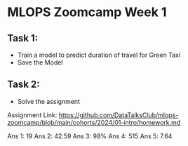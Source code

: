 # MLOPS Zoomcamp Week 1

## Task 1:
- Train a model to predict duration of travel for Green Taxi
- Save the Model

## Task 2:
 -  Solve the assignment
 
 Assignment Link: https://github.com/DataTalksClub/mlops-zoomcamp/blob/main/cohorts/2024/01-intro/homework.md

Ans 1: 19
Ans 2: 42.59
Ans 3: 98%
Ans 4: 515
Ans 5: 7.64

